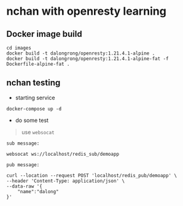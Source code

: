 # nchan with openresty learning

## Docker image build

```code
cd images 
docker build -t dalongrong/openresty:1.21.4.1-alpine .
docker build -t dalongrong/openresty:1.21.4.1-alpine-fat -f Dockerfile-alpine-fat .
```

## nchan testing 


* starting service

```code
docker-compose up -d
```

* do some test

> use `websocat`

```code
sub message:

websocat ws://localhost/redis_sub/demoapp

pub message:

curl --location --request POST 'localhost/redis_pub/demoapp' \
--header 'Content-Type: application/json' \
--data-raw '{
    "name":"dalong"
}'
```